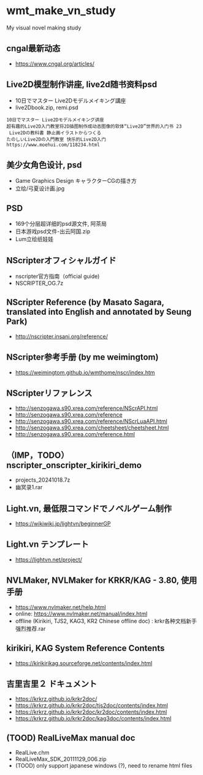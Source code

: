 # wmt_make_vn_study
My visual novel making study

## cngal最新动态  
* https://www.cngal.org/articles/  

## Live2D模型制作讲座, live2d随书资料psd  
* 10日でマスター Live2Dモデルメイキング講座  
* live2Dbook.zip, remi.psd  
```
10日でマスター Live2Dモデルメイキング讲座
超有趣的Live2D入门教室将2D插图制作成动态图像的软体“Live2D”世界的入门书 23
 Live2Dの教科書 静止画イラストからつくる
たのしいLive2Dの入門教室 快乐的Live2D入门
https://www.moehui.com/118234.html
```

## 美少女角色设计, psd  
* Game Graphics Design キャラクターCGの描き方  
* 立绘/弓夏设计画.jpg    

## PSD  
* 169个分层超详细的psd源文件, 阿茶局
* 日本游戏psd文件-出云阿国.zip  
* Lum立绘纸娃娃  

## NScripterオフィシャルガイド  
* nscripter官方指南（official guide)
* NSCRIPTER_OG.7z  

## NScripter Reference (by Masato Sagara, translated into English and annotated by Seung Park)  
* http://nscripter.insani.org/reference/  

## NScripter参考手册 (by me weimingtom)  
* https://weimingtom.github.io/wmthome/nscr/index.htm  

## NScripterリファレンス  
* http://senzogawa.s90.xrea.com/reference/NScrAPI.html  
* http://senzogawa.s90.xrea.com/reference  
* http://senzogawa.s90.xrea.com/reference/NScrLuaAPI.html  
* http://senzogawa.s90.xrea.com/cheetsheet/cheetsheet.html  
* http://senzogawa.s90.xrea.com/reference.html  

## （IMP，TODO）nscripter_onscripter_kirikiri_demo  
* projects_20241018.7z    
* 幽冥录1.rar  

## Light.vn, 最低限コマンドでノベルゲーム制作  
* https://wikiwiki.jp/lightvn/beginnerGP  

## Light.vn テンプレート  
* https://lightvn.net/project/  

## NVLMaker, NVLMaker for KRKR/KAG - 3.80, 使用手册  
* https://www.nvlmaker.net/help.html  
* online: https://www.nvlmaker.net/manual/index.html  
* offline (Kirikiri, TJS2, KAG3, KR2 Chinese offline doc) : krkr各种文档新手强烈推荐.rar  

## kirikiri, KAG System Reference Contents  
* https://kirikirikag.sourceforge.net/contents/index.html

## 吉里吉里２ ドキュメント  
* https://krkrz.github.io/krkr2doc/  
* https://krkrz.github.io/krkr2doc/tjs2doc/contents/index.html  
* https://krkrz.github.io/krkr2doc/kr2doc/contents/index.html
* https://krkrz.github.io/krkr2doc/kag3doc/contents/index.html

## (TOOD) RealLiveMax manual doc  
* RealLive.chm
* RealLiveMax_SDK_20111129_006.zip
* (TOOD) only support japanese windows (?), need to rename html files       
